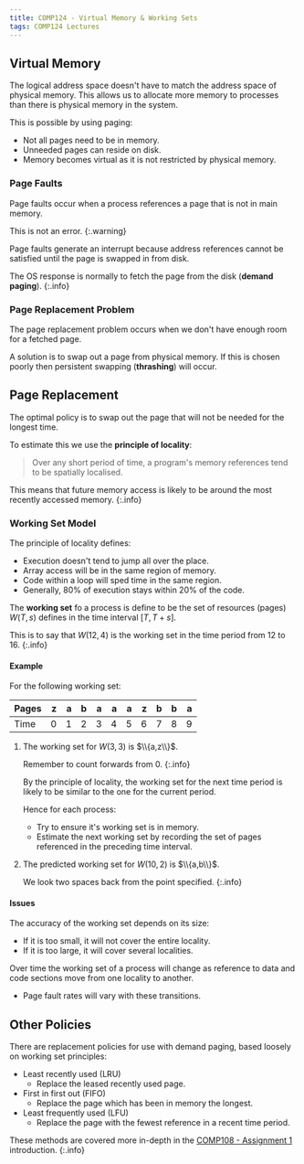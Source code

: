 ```yaml
---
title: COMP124 - Virtual Memory & Working Sets
tags: COMP124 Lectures
---
```

## Virtual Memory
The logical address space doesn't have to match the address space of physical memory. This allows us to allocate more memory to processes than there is physical memory in the system.

This is possible by using paging:

* Not all pages need to be in memory.
* Unneeded pages can reside on disk.
* Memory becomes virtual as it is not restricted by physical memory.

### Page Faults
Page faults occur when a process references a page that is not in main memory.

This is not an error.
{:.warning}

Page faults generate an interrupt because address references cannot be satisfied until the page is swapped in from disk.

The OS response is normally to fetch the page from the disk (**demand paging**).
{:.info}

### Page Replacement Problem
The page replacement problem occurs when we don't have enough room for a fetched page.

A solution is to swap out a page from physical memory. If this is chosen poorly then persistent swapping (**thrashing**) will occur.

## Page Replacement
The optimal policy is to swap out the page that will not be needed for the longest time.

To estimate this we use the **principle of locality**:

> Over any short period of time, a program's memory references tend to be spatially localised.

This means that future memory access is likely to be around the most recently accessed memory.
{:.info}

### Working Set Model
The principle of locality defines:

* Execution doesn't tend to jump all over the place.
* Array access will be in the same region of memory.
* Code within a loop will sped time in the same region.
* Generally, 80% of execution stays within 20% of the code.

The **working set** fo a process is define to be the set of resources (pages) $W(T,s)$ defines in the time interval $[T,T+s]$.

This is to say that $W(12,4)$ is the working set in the time period from 12 to 16.
{:.info}

#### Example
For the following working set:

| Pages | z | a | b | a | a | a | z | b | b | a |
| :-- | --: | --: | --: | --: | --: | --: | --: | --: | --: | --: |
| Time | 0 | 1 | 2 | 3 | 4 | 5 | 6 | 7 | 8 | 9 |

1. The working set for $W(3,3)$ is $\\{a,z\\}$.
	
	Remember to count forwards from 0.
	{:.info}

	By the principle of locality, the working set for the next time period is likely to be similar to the one for the current period.

	Hence for each process:

	* Try to ensure it's working set is in memory.
	* Estimate the next working set by recording the set of pages referenced in the preceding time interval.

1. The predicted working set for $W(10,2)$ is $\\{a,b\\}$.
	
	We look two spaces back from the point specified.
	{:.info}

#### Issues
The accuracy of the working set depends on its size:

* If it is too small, it will not cover the entire locality.
* If it is too large, it will cover several localities.

Over time the working set of a process will change as reference to data and code sections move from one locality to another.

* Page fault rates will vary with these transitions.

## Other Policies
There are replacement policies for use with demand paging, based loosely on working set principles:

* Least recently used (LRU)
	* Replace the leased recently used page.
* First in first out (FIFO)
	* Replace the page which has been in memory the longest.
* Least frequently used (LFU)
	* Replace the page with the fewest reference in a recent time period.
	
These methods are covered more in-depth in the [COMP108 - Assignment 1]({{site.baseurl}}/comp108/seminars/2021/02/23/1) introduction.
{:.info}
